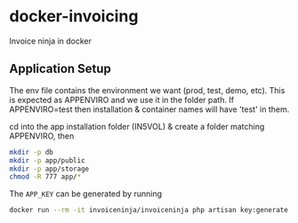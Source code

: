 # docker-invoicing
Invoice ninja in docker

## Application Setup
The env file contains the environment we want (prod, test, demo, etc). This is expected as APPENVIRO and we use it in the folder path.
If APPENVIRO=test then installation & container names will have 'test' in them.

cd into the app installation folder (IN5VOL) & create a folder matching APPENVIRO, then
```bash
mkdir -p db
mkdir -p app/public
mkdir -p app/storage
chmod -R 777 app/*
```

The `APP_KEY` can be generated by running

```bash
docker run --rm -it invoiceninja/invoiceninja php artisan key:generate --show
```